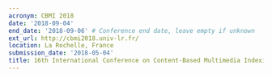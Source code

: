 ```yaml
---
acronym: CBMI 2018
date: '2018-09-04'
end_date: '2018-09-06' # Conference end date, leave empty if unknown
ext_url: http://cbmi2018.univ-lr.fr/
location: La Rochelle, France
submission_date: '2018-05-04'
title: 16th International Conference on Content-Based Multimedia Indexing
---
```

